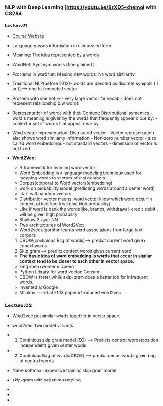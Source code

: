 ### NLP with Deep Learning (https://youtu.be/8rXD5-xhemo) with CS284
#### Lecture:01
- [Course Website](https://web.stanford.edu/class/archive/cs/cs224n/cs224n.1204/)
- Language passes information in comprssed form.
- Meaning: The idea represented by a words
- WordNet: Synonym words (fine grained )
- Problems in wordNet: Missing new words, No word similarity
- Traditional NLP(before 2012)- words are denoted as discrete sympols ( 1 or 0)--> one hot encoded vector
- Problem with one hot -> 
		- very large vector for vocab
		- does not represent relationship b/w words
	
- Representation of words with their Context: Distributional symentics
	  -  word's meaning is given by the words that frequently appear close by:
	  -  context = set of words that appear near by
- Word vector representation: Distributed vector
		- Vector representation also shows word similarity information
		- Non-zero number vector
		- also called word embeddings
		- not standard vectors
		- dimension of vector is not fixed
- **Word2Vec:**
	- A framework for learning word vector
	- Word Embedding is a language modeling technique used for mapping words to vectors of real numbers.
	-  Corpus(corpora) to Word vectors(embedding)
	-  work on probability model (predicting words around a center word)
	-  start with random vectors
	-  Distribution vector means: word vector know which word occur in context of itself(so it wil give high probablity)
	-  Like if word is bank the  words like, branch, withdrawal, credit, debit , will be given high probability
	-  Shallow 2 layer NN
	-  Two architectures of Word2Vec:
	-  Word2vec algorithm learns word associations from large text corpora
	1. CBOW(continious Bag of words)--> predict current word given conext words
	2. Skip gram  --> predict context words given current word
	-  **The basic idea of word embedding is words that occur in similar context tend to be closer to each other in vector space.**
	-  king-men+women= Queen
	-  Python Library for word vector: Gensim
	-  CBOW is faster while skip-gram does a better job for infrequent words.
	-  Invented at Google
	-  Milokov ----et al 2013 paper introduced word2vec


### Lecture:02
-  Word2vec put similar words together in vector space.
-  word2vec: two model variants
-  1. Continious skip gram model (SG) --> Predicts context words(position independent) given center words
-  2. Continious Bag of words(CBOG)  --> predict center words given bag of context words
-  Naive softmax : expensive training skip gram model 
-  skip-gram with negative sampling:
		
		
		
		
		
- 
- 
- 






























